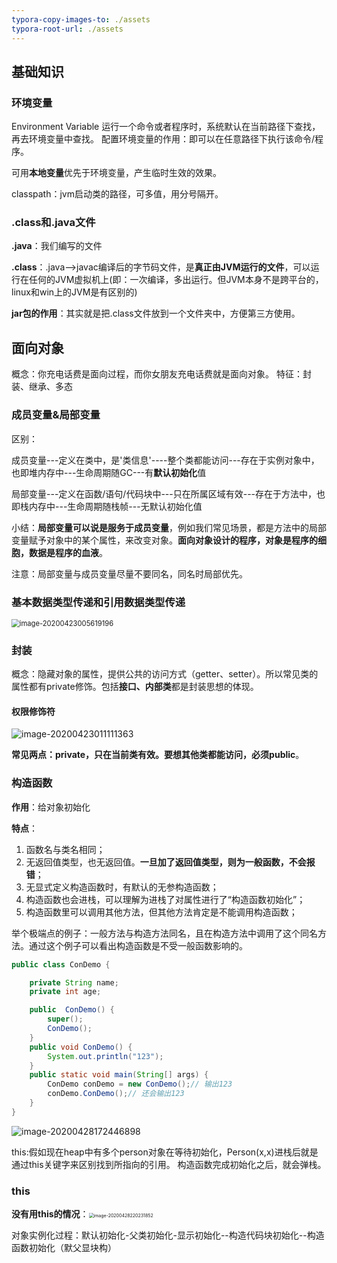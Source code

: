 ```yaml
---
typora-copy-images-to: ./assets
typora-root-url: ./assets
---
```


## 基础知识

### 环境变量

Environment Variable
运行一个命令或者程序时，系统默认在当前路径下查找，再去环境变量中查找。
配置环境变量的作用：即可以在任意路径下执行该命令/程序。

可用**本地变量**优先于环境变量，产生临时生效的效果。

classpath：jvm启动类的路径，可多值，用分号隔开。

### .class和.java文件

**.java**：我们编写的文件

**.class**：.java-->javac编译后的字节码文件，是**真正由JVM运行的文件**，可以运行在任何的JVM虚拟机上(即：一次编译，多出运行。但JVM本身不是跨平台的，linux和win上的JVM是有区别的)

**jar包的作用**：其实就是把.class文件放到一个文件夹中，方便第三方使用。

## 面向对象

概念：你充电话费是面向过程，而你女朋友充电话费就是面向对象。
特征：封装、继承、多态

### 成员变量&局部变量

区别：

成员变量---定义在类中，是'类信息'----整个类都能访问---存在于实例对象中，也即堆内存中---生命周期随GC---有**默认初始化**值

局部变量---定义在函数/语句/代码块中---只在所属区域有效---存在于方法中，也即栈内存中---生命周期随栈帧---无默认初始化值

小结：**局部变量可以说是服务于成员变量**，例如我们常见场景，都是方法中的局部变量赋予对象中的某个属性，来改变对象。**面向对象设计的程序，对象是程序的细胞，数据是程序的血液**。

注意：局部变量与成员变量尽量不要同名，同名时局部优先。

### 基本数据类型传递和引用数据类型传递

<img src="/image-20200423005619196.png" alt="image-20200423005619196" style="zoom:80%;" />

### 封装

概念：隐藏对象的属性，提供公共的访问方式（getter、setter）。所以常见类的属性都有private修饰。包括**接口、内部类**都是封装思想的体现。

#### 权限修饰符

![image-20200423011111363](/image-20200423011111363.png)

**常见两点：private，只在当前类有效。要想其他类都能访问，必须public**。

### 构造函数

**作用**：给对象初始化

**特点**：

1. 函数名与类名相同；
2. 无返回值类型，也无返回值。**一旦加了返回值类型，则为一般函数，不会报错**；
3. 无显式定义构造函数时，有默认的无参构造函数；
4. 构造函数也会进栈，可以理解为进栈了对属性进行了“构造函数初始化”；
5. 构造函数里可以调用其他方法，但其他方法肯定是不能调用构造函数；

举个极端点的例子：一般方法与构造方法同名，且在构造方法中调用了这个同名方法。通过这个例子可以看出构造函数是不受一般函数影响的。

```java
public class ConDemo {

	private String name;
	private int age;

	public	ConDemo() {
		super();
		ConDemo();
	}
	public void ConDemo() {
		System.out.println("123");
	}
	public static void main(String[] args) {
		ConDemo conDemo = new ConDemo();// 输出123
		conDemo.ConDemo();// 还会输出123
	}
}
```

![image-20200428172446898](/image-20200428172446898.png)

this:假如现在heap中有多个person对象在等待初始化，Person(x,x)进栈后就是通过this关键字来区别找到所指向的引用。
构造函数完成初始化之后，就会弹栈。

### this

**没有用this的情况**：<img src="/image-20200428220231852.png" alt="image-20200428220231852" style="zoom:50%;" />







对象实例化过程：默认初始化-父类初始化-显示初始化--构造代码块初始化--构造函数初始化（默父显块构）